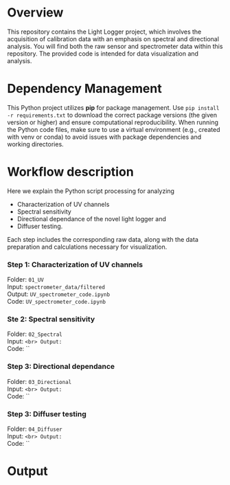 # Overview
This repository contains the Light Logger project, which involves the acquisition of calibration data with an emphasis on spectral and directional analysis. You will find both the raw sensor and spectrometer data within this repository. The provided code is intended for data visualization and analysis.

# Dependency Management
This Python project utilizes **pip** for package management. Use `pip install -r requirements.txt` to download the correct package versions (the given version or higher) and ensure computational reproducibility. When running the Python code files, make sure to use a virtual environment (e.g., created with venv or conda) to avoid issues with package dependencies and working directories.

# Workflow description 
Here we explain the Python script processing for analyzing 
- Characterization of UV channels
- Spectral sensitivity
- Directional dependance of the novel light logger and
- Diffuser testing.

Each step includes the corresponding raw data, along with the data preparation and calculations necessary for visualization.

### Step 1: Characterization of UV channels
Folder: `01_UV`<br>
Input: `spectrometer_data/filtered`<br>
Output: `UV_spectrometer_code.ipynb`<br>
Code: `UV_spectrometer_code.ipynb`

### Ste 2: Spectral sensitivity
Folder: `02_Spectral`<br>
Input: ``<br>
Output: ``<br>
Code: ``

### Step 3: Directional dependance
Folder: `03_Directional`<br>
Input: ``<br>
Output: ``<br>
Code: ``

### Step 3: Diffuser testing
Folder: `04_Diffuser`<br>
Input: ``<br>
Output: ``<br>
Code: ``

# Output




